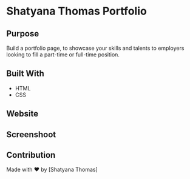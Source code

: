 # Shatyana Thomas Portfolio

## Purpose
Build a portfolio page, to showcase your skills and talents to employers looking to fill a part-time or full-time position.

## Built With
* HTML
* CSS

## Website

## Screenshoot 

## Contribution
Made with ❤️ by [Shatyana Thomas]
